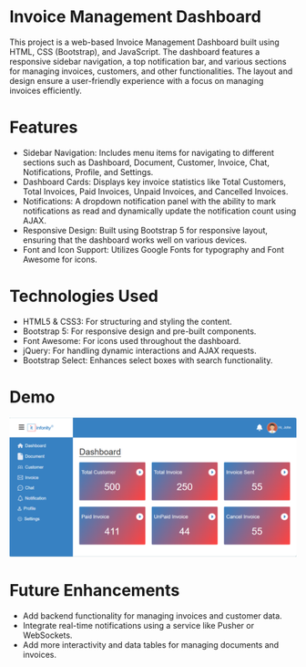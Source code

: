 # Invoice Management Dashboard
This project is a web-based Invoice Management Dashboard built using HTML, CSS (Bootstrap), and JavaScript. The dashboard features a responsive sidebar navigation, a top notification bar, and various sections for managing invoices, customers, and other functionalities. The layout and design ensure a user-friendly experience with a focus on managing invoices efficiently.

# Features
- Sidebar Navigation: Includes menu items for navigating to different sections such as Dashboard, Document, Customer, Invoice, Chat, Notifications, Profile, and Settings.
- Dashboard Cards: Displays key invoice statistics like Total Customers, Total Invoices, Paid Invoices, Unpaid Invoices, and Cancelled Invoices.
- Notifications: A dropdown notification panel with the ability to mark notifications as read and dynamically update the notification count using AJAX.
- Responsive Design: Built using Bootstrap 5 for responsive layout, ensuring that the dashboard works well on various devices.
- Font and Icon Support: Utilizes Google Fonts for typography and Font Awesome for icons.

# Technologies Used
- HTML5 & CSS3: For structuring and styling the content.
- Bootstrap 5: For responsive design and pre-built components.
- Font Awesome: For icons used throughout the dashboard.
- jQuery: For handling dynamic interactions and AJAX requests.
- Bootstrap Select: Enhances select boxes with search functionality.

# Demo
<p align="center"><a href="#" target="_blank"><img src="/resources/images/output.png" width="" alt="output"></a></p>

# Future Enhancements
- Add backend functionality for managing invoices and customer data.
- Integrate real-time notifications using a service like Pusher or WebSockets.
- Add more interactivity and data tables for managing documents and invoices.



